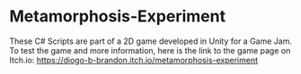# Metamorphosis-Experiment
These C# Scripts are part of a 2D game developed in Unity for a Game Jam. To test the game and more information, here is the link to the game page on Itch.io: 
https://diogo-b-brandon.itch.io/metamorphosis-experiment
